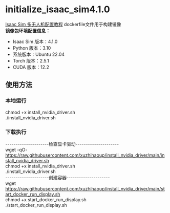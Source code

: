# initialize_isaac_sim4.1.0
[Isaac Sim 多无人机配置教程](https://github.com/xuzhihaoup/install_nvidia_driver/blob/main/__Isaacsim_%E5%A4%9A%E6%97%A0%E4%BA%BA%E6%9C%BA%E9%85%8D%E7%BD%AE%E6%95%99%E7%A8%8B__.md)
dockerfile文件用于构建镜像  
**镜像包环境配置信息：**
- Isaac Sim 版本：4.1.0  
- Python 版本：3.10  
- 系统版本：Ubuntu 22.04  
- Torch 版本：2.5.1  
- CUDA 版本：12.2  
## 使用方法
### 本地运行
chmod +x install_nvidia_driver.sh  
./install_nvidia_driver.sh
### 下载执行
---------------------检查显卡驱动---------------------  
wget -qO- https://raw.githubusercontent.com/xuzhihaoup/install_nvidia_driver/main/install_nvidia_driver.sh  
chmod +x install_nvidia_driver.sh  
./install_nvidia_driver.sh  
---------------------创建容器---------------------  
wget https://raw.githubusercontent.com/xuzhihaoup/install_nvidia_driver/main/start_docker_run_display.sh  
chmod +x start_docker_run_display.sh  
./start_docker_run_display.sh  



